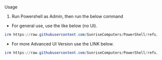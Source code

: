 Usage

1. Run Powershell as Admin, then run the below command

- For general use, use the like below (no UI).

```ps1
irm https://raw.githubusercontent.com/SunriseComputers/PowerShell/refs/heads/main/win-auto-setup/main.ps1 | iex
```

- For more Advanced UI Version use the LINK below.
  
```ps1
irm https://raw.githubusercontent.com/SunriseComputers/PowerShell/refs/heads/main/win-auto-setup/main_UI.ps1 | iex
```
